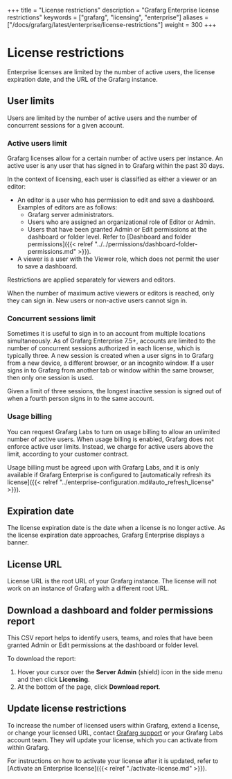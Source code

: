 +++
title = "License restrictions"
description = "Grafarg Enterprise license restrictions"
keywords = ["grafarg", "licensing", "enterprise"]
aliases = ["/docs/grafarg/latest/enterprise/license-restrictions"]
weight = 300
+++

# License restrictions

Enterprise licenses are limited by the number of active users, the license expiration date, and the URL of the Grafarg instance.

## User limits

Users are limited by the number of active users and the number of concurrent sessions for a given account.

### Active users limit

Grafarg licenses allow for a certain number of active users per instance. An active user is any user that has signed in to Grafarg within the past 30 days.

In the context of licensing, each user is classified as either a viewer or an editor:

- An editor is a user who has permission to edit and save a dashboard. Examples of editors are as follows:
    - Grafarg server administrators.
    - Users who are assigned an organizational role of Editor or Admin.
    - Users that have been granted Admin or Edit permissions at the dashboard or folder level. Refer to [Dashboard and folder permissions]({{< relref "../../permissions/dashboard-folder-permissions.md" >}}).
- A viewer is a user with the Viewer role, which does not permit the user to save a dashboard.

Restrictions are applied separately for viewers and editors.

When the number of maximum active viewers or editors is reached, only they can sign in. New users or non-active users cannot sign in.

### Concurrent sessions limit

Sometimes it is useful to sign in to an account from multiple locations simultaneously. As of Grafarg Enterprise 7.5+, accounts are limited to the number of concurrent sessions authorized in each license, which is typically three. A new session is created when a user signs in to Grafarg from a new device, a different browser, or an incognito window. If a user signs in to Grafarg from another tab or window within the same browser, then only one session is used.

Given a limit of three sessions, the longest inactive session is signed out of when a fourth person signs in to the same account.

### Usage billing

You can request Grafarg Labs to turn on usage billing to allow an unlimited number of active users. When usage billing is enabled, Grafarg does not enforce active user limits. Instead, we charge for active users above the limit, according to your customer contract.

Usage billing must be agreed upon with Grafarg Labs, and it is only available if Grafarg Enterprise is configured to [automatically refresh its license]({{< relref "../enterprise-configuration.md#auto_refresh_license" >}}).

## Expiration date

The license expiration date is the date when a license is no longer active. As the license expiration date approaches, Grafarg Enterprise displays a banner.

## License URL

License URL is the root URL of your Grafarg instance. The license will not work on an instance of Grafarg with a different root URL.

## Download a dashboard and folder permissions report

This CSV report helps to identify users, teams, and roles that have been granted Admin or Edit permissions at the dashboard or folder level.

To download the report:
1. Hover your cursor over the **Server Admin** (shield) icon in the side menu and then click **Licensing**.
1. At the bottom of the page, click **Download report**.

## Update license restrictions

To increase the number of licensed users within Grafarg, extend a license, or change your licensed URL, contact [Grafarg support](https://grafarg.com/profile/org#support) or your Grafarg Labs account team. They will update your license, which you can activate from within Grafarg.

For instructions on how to activate your license after it is updated, refer to [Activate an Enterprise license]({{< relref "./activate-license.md" >}}).
